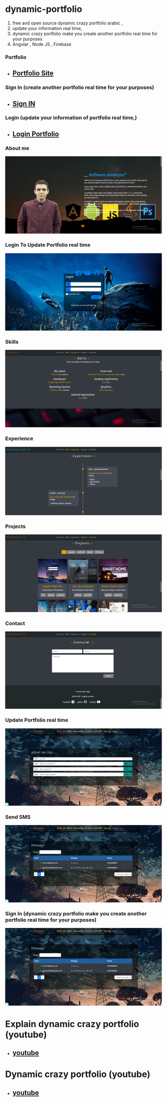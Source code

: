 # dynamic-portfolio
1. free and open source dynamic crazy portfolio arabic ,
1. update your information real time,
1. dynamic crazy portfolio make you create another portfolio real time for your purposes
1. Angular , Node JS , Firebase

### Portfolio
* ## [Portfolio Site](https://nero-soft.firebaseapp.com/portfolio/Abdullah)

### Sign In (create another portfolio real time for your purposes)
* ## [Sign IN](https://nero-soft.firebaseapp.com/abdullah/signin)

### Login (update your information of portfolio real time,)
* ## [Login Portfolio](https://nero-soft.firebaseapp.com/abdullah/login)


### About me
![Fajr](https://github.com/Nerosoft/dynamic-portfolio/blob/master/screenshot/p1.PNG)


### Login To Update Portfolio real time
![Login](https://github.com/Nerosoft/dynamic-portfolio/blob/master/screenshot/login.PNG)


### Skills
![Skills](https://github.com/Nerosoft/dynamic-portfolio/blob/master/screenshot/p2.PNG)


### Experience
![Experience](https://github.com/Nerosoft/dynamic-portfolio/blob/master/screenshot/p3.PNG)


### Projects
![Experience](https://github.com/Nerosoft/dynamic-portfolio/blob/master/screenshot/p4.PNG)



### Contact
![Contact](https://github.com/Nerosoft/dynamic-portfolio/blob/master/screenshot/p5.PNG)



### Update Portfolio real time
![Update](https://github.com/Nerosoft/dynamic-portfolio/blob/master/screenshot/update.PNG)


### Send SMS
![Message](https://github.com/Nerosoft/dynamic-portfolio/blob/master/screenshot/message.PNG)


### Sign In (dynamic crazy portfolio make you create another portfolio real time for your purposes)
![Message](https://github.com/Nerosoft/dynamic-portfolio/blob/master/screenshot/message.PNG)



# Explain dynamic crazy portfolio (youtube)
* ## [youtube](https://www.youtube.com/watch?v=BxPHKWMqGzk&list=PLpAujTRyjgcEQT0q6qde7StorE3SybG6H&index=9)



# Dynamic crazy portfolio (youtube)
* ## [youtube](https://www.youtube.com/watch?v=BxPHKWMqGzk&list=PLpAujTRyjgcEQT0q6qde7StorE3SybG6H&index=9&ab_channel=coursesonline)
